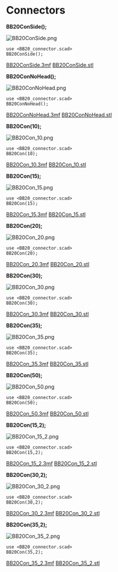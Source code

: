 # Connectors

**BB20ConSide();**

![BB20ConSide.png](BB20ConSide.png)

    use <BB20_connector.scad>
    BB20ConSide();

[BB20ConSide.3mf](BB20ConSide.3mf) [BB20ConSide.stl](BB20ConSide.stl)



**BB20ConNoHead();**

![BB20ConNoHead.png](BB20ConNoHead.png)

    use <BB20_connector.scad>
    BB20ConNoHead();

[BB20ConNoHead.3mf](BB20ConNoHead.3mf) [BB20ConNoHead.stl](BB20ConNoHead.stl)



**BB20Con(10);**

![BB20Con_10.png](BB20Con_10.png)

    use <BB20_connector.scad>
    BB20Con(10);

[BB20Con_10.3mf](BB20Con_10.3mf) [BB20Con_10.stl](BB20Con_10.stl)



**BB20Con(15);**

![BB20Con_15.png](BB20Con_15.png)

    use <BB20_connector.scad>
    BB20Con(15);

[BB20Con_15.3mf](BB20Con_15.3mf) [BB20Con_15.stl](BB20Con_15.stl)



**BB20Con(20);**

![BB20Con_20.png](BB20Con_20.png)

    use <BB20_connector.scad>
    BB20Con(20);

[BB20Con_20.3mf](BB20Con_20.3mf) [BB20Con_20.stl](BB20Con_20.stl)



**BB20Con(30);**

![BB20Con_30.png](BB20Con_30.png)

    use <BB20_connector.scad>
    BB20Con(30);

[BB20Con_30.3mf](BB20Con_30.3mf) [BB20Con_30.stl](BB20Con_30.stl)



**BB20Con(35);**

![BB20Con_35.png](BB20Con_35.png)

    use <BB20_connector.scad>
    BB20Con(35);

[BB20Con_35.3mf](BB20Con_35.3mf) [BB20Con_35.stl](BB20Con_35.stl)



**BB20Con(50);**

![BB20Con_50.png](BB20Con_50.png)

    use <BB20_connector.scad>
    BB20Con(50);

[BB20Con_50.3mf](BB20Con_50.3mf) [BB20Con_50.stl](BB20Con_50.stl)



**BB20Con(15,2);**

![BB20Con_15_2.png](BB20Con_15_2.png)

    use <BB20_connector.scad>
    BB20Con(15,2);

[BB20Con_15_2.3mf](BB20Con_15_2.3mf) [BB20Con_15_2.stl](BB20Con_15_2.stl)



**BB20Con(30,2);**

![BB20Con_30_2.png](BB20Con_30_2.png)

    use <BB20_connector.scad>
    BB20Con(30,2);

[BB20Con_30_2.3mf](BB20Con_30_2.3mf) [BB20Con_30_2.stl](BB20Con_30_2.stl)



**BB20Con(35,2);**

![BB20Con_35_2.png](BB20Con_35_2.png)

    use <BB20_connector.scad>
    BB20Con(35,2);

[BB20Con_35_2.3mf](BB20Con_35_2.3mf) [BB20Con_35_2.stl](BB20Con_35_2.stl)


